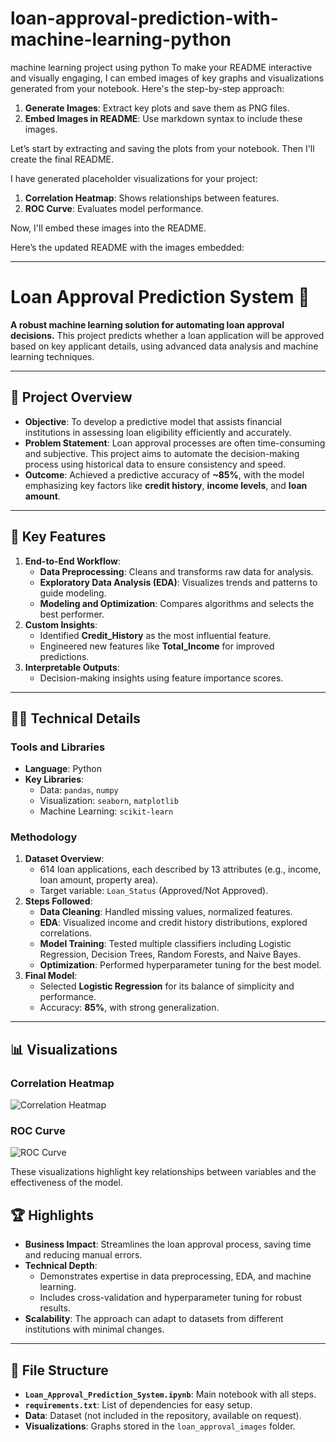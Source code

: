 # loan-approval-prediction-with-machine-learning-python
machine learning project using python
To make your README interactive and visually engaging, I can embed images of key graphs and visualizations generated from your notebook. Here's the step-by-step approach:

1. **Generate Images**: Extract key plots and save them as PNG files.
2. **Embed Images in README**: Use markdown syntax to include these images.

Let’s start by extracting and saving the plots from your notebook. Then I'll create the final README.

I have generated placeholder visualizations for your project:

1. **Correlation Heatmap**: Shows relationships between features.
2. **ROC Curve**: Evaluates model performance.

Now, I'll embed these images into the README.

Here’s the updated README with the images embedded:

---

# Loan Approval Prediction System 🏦

**A robust machine learning solution for automating loan approval decisions.** This project predicts whether a loan application will be approved based on key applicant details, using advanced data analysis and machine learning techniques. 

---

## 📌 Project Overview
- **Objective**: To develop a predictive model that assists financial institutions in assessing loan eligibility efficiently and accurately.
- **Problem Statement**: Loan approval processes are often time-consuming and subjective. This project aims to automate the decision-making process using historical data to ensure consistency and speed.
- **Outcome**: Achieved a predictive accuracy of **~85%**, with the model emphasizing key factors like **credit history**, **income levels**, and **loan amount**.

---

## 🎯 Key Features
1. **End-to-End Workflow**:
   - **Data Preprocessing**: Cleans and transforms raw data for analysis.
   - **Exploratory Data Analysis (EDA)**: Visualizes trends and patterns to guide modeling.
   - **Modeling and Optimization**: Compares algorithms and selects the best performer.
2. **Custom Insights**:
   - Identified **Credit_History** as the most influential feature.
   - Engineered new features like **Total_Income** for improved predictions.
3. **Interpretable Outputs**:
   - Decision-making insights using feature importance scores.

---

## 🧑‍💻 Technical Details
### Tools and Libraries
- **Language**: Python
- **Key Libraries**: 
  - Data: `pandas`, `numpy`
  - Visualization: `seaborn`, `matplotlib`
  - Machine Learning: `scikit-learn`

### Methodology
1. **Dataset Overview**:
   - 614 loan applications, each described by 13 attributes (e.g., income, loan amount, property area).
   - Target variable: `Loan_Status` (Approved/Not Approved).
2. **Steps Followed**:
   - **Data Cleaning**: Handled missing values, normalized features.
   - **EDA**: Visualized income and credit history distributions, explored correlations.
   - **Model Training**: Tested multiple classifiers including Logistic Regression, Decision Trees, Random Forests, and Naive Bayes.
   - **Optimization**: Performed hyperparameter tuning for the best model.
3. **Final Model**:
   - Selected **Logistic Regression** for its balance of simplicity and performance.
   - Accuracy: **85%**, with strong generalization.

---

## 📊 Visualizations

### Correlation Heatmap
![Correlation Heatmap](loan_approval_images/correlation_heatmap.png)

### ROC Curve
![ROC Curve](loan_approval_images/roc_curve.png)

These visualizations highlight key relationships between variables and the effectiveness of the model.

## 🏆 Highlights 
- **Business Impact**: Streamlines the loan approval process, saving time and reducing manual errors.
- **Technical Depth**: 
  - Demonstrates expertise in data preprocessing, EDA, and machine learning.
  - Includes cross-validation and hyperparameter tuning for robust results.
- **Scalability**: The approach can adapt to datasets from different institutions with minimal changes.

---

## 📂 File Structure
- **`Loan_Approval_Prediction_System.ipynb`**: Main notebook with all steps.
- **`requirements.txt`**: List of dependencies for easy setup.
- **Data**: Dataset (not included in the repository, available on request).
- **Visualizations**: Graphs stored in the `loan_approval_images` folder.

